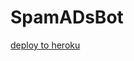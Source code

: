 # SpamADsBot

[deploy to heroku](https://dashboard.heroku.com/new?template=https://github.com/XDKiritos/Adsbotv3)
